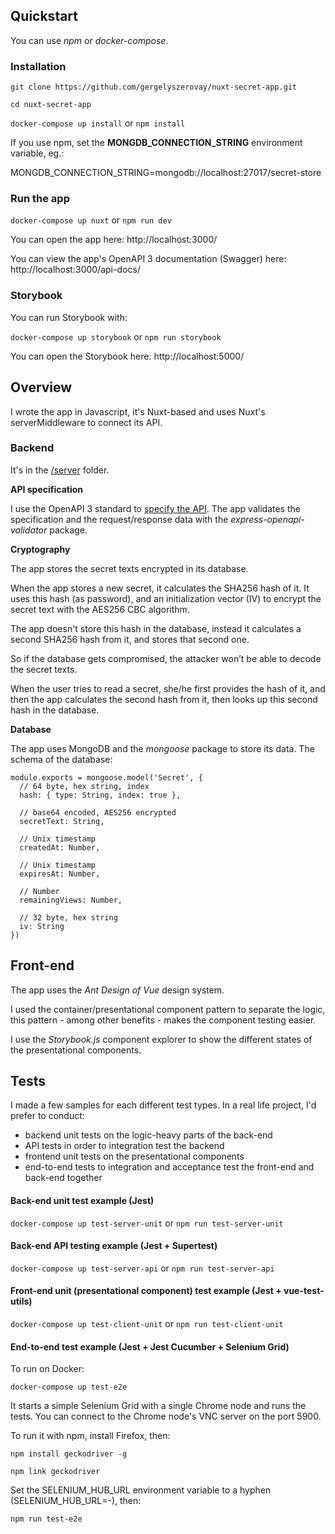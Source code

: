 ## Quickstart

You can use *npm* or *docker-compose*.

### Installation

`git clone https://github.com/gergelyszerovay/nuxt-secret-app.git`

`cd nuxt-secret-app`

`docker-compose up install` or `npm install`

If you use npm, set the **MONGDB_CONNECTION_STRING** environment variable, eg.: 

MONGDB_CONNECTION_STRING=mongodb://localhost:27017/secret-store

### Run the app

`docker-compose up nuxt` or `npm run dev`

You can open the app here: http://localhost:3000/

You can view the app's OpenAPI 3 documentation (Swagger) here: http://localhost:3000/api-docs/

### Storybook

You can run Storybook with:

`docker-compose up storybook` or `npm run storybook`

You can open the Storybook here: http://localhost:5000/

## Overview

I wrote the app in Javascript, it's Nuxt-based and uses Nuxt's serverMiddleware to connect its API.

### Backend

It's in the [/server](https://github.com/gergelyszerovay/nuxt-secret-app/tree/master/server) folder.

**API specification**

I use the OpenAPI 3 standard to [specify the API](https://github.com/gergelyszerovay/nuxt-secret-app/blob/master/server/api.yaml). The app validates the specification and the request/response data with the *express-openapi-validator* package.

**Cryptography**

The app stores the secret texts encrypted in its database. 

When the app stores a new secret, it calculates the SHA256 hash of it. It uses this hash (as password), and an initialization vector (IV) to encrypt the secret text with the AES256 CBC algorithm. 

The app doesn't store this hash in the database, instead it calculates a second SHA256 hash from it, and stores that second one.

So if the database gets compromised, the attacker won’t be able to decode the secret texts.

When the user tries to read a secret, she/he first provides the hash of it, and then the app calculates the second hash from it, then looks up this second hash in the database. 

**Database**

The app uses MongoDB and the *mongoose* package to store its data. The schema of the database:

```
module.exports = mongoose.model('Secret', {
  // 64 byte, hex string, index
  hash: { type: String, index: true },

  // base64 encoded, AES256 encrypted
  secretText: String,

  // Unix timestamp  
  createdAt: Number,

  // Unix timestamp  
  expiresAt: Number,

  // Number
  remainingViews: Number,

  // 32 byte, hex string
  iv: String
})
```

## Front-end

The app uses the *Ant Design of Vue* design system. 

I used the container/presentational component pattern to separate the logic, this pattern - among other benefits - makes the component testing easier.

I use the *Storybook.js* component explorer to show the different states of the presentational components.

## Tests

I made a few samples for each different test types. In a real life project, I'd prefer to conduct:
- backend unit tests on the logic-heavy parts of the back-end
- API tests in order to integration test the backend
- frontend unit tests on the presentational components
- end-to-end tests to integration and acceptance test the front-end and back-end together 

#### Back-end unit test example (Jest)

`docker-compose up test-server-unit` or `npm run test-server-unit`

#### Back-end API testing example (Jest + Supertest)

`docker-compose up test-server-api` or `npm run test-server-api`

#### Front-end unit (presentational component) test example (Jest + vue-test-utils)

`docker-compose up test-client-unit` or `npm run test-client-unit`

#### End-to-end test example (Jest + Jest Cucumber + Selenium Grid)

To run on Docker:

`docker-compose up test-e2e`

It starts a simple Selenium Grid with a single Chrome node and runs the tests. You can connect to the Chrome node's VNC server on the port 5900.

To run it with npm, install Firefox, then:

`npm install geckodriver -g`

`npm link geckodriver`

Set the SELENIUM_HUB_URL environment variable to a hyphen (SELENIUM_HUB_URL=-), then:

`npm run test-e2e`
